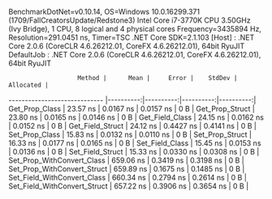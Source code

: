 
BenchmarkDotNet=v0.10.14, OS=Windows 10.0.16299.371 (1709/FallCreatorsUpdate/Redstone3)
Intel Core i7-3770K CPU 3.50GHz (Ivy Bridge), 1 CPU, 8 logical and 4 physical cores
Frequency=3435894 Hz, Resolution=291.0451 ns, Timer=TSC
.NET Core SDK=2.1.103
  [Host]     : .NET Core 2.0.6 (CoreCLR 4.6.26212.01, CoreFX 4.6.26212.01), 64bit RyuJIT
  DefaultJob : .NET Core 2.0.6 (CoreCLR 4.6.26212.01, CoreFX 4.6.26212.01), 64bit RyuJIT


                       Method |      Mean |     Error |    StdDev | Allocated |
----------------------------- |----------:|----------:|----------:|----------:|
               Get_Prop_Class |  23.57 ns | 0.0167 ns | 0.0157 ns |       0 B |
              Get_Prop_Struct |  23.80 ns | 0.0165 ns | 0.0146 ns |       0 B |
              Get_Field_Class |  24.15 ns | 0.0162 ns | 0.0152 ns |       0 B |
             Get_Field_Struct |  24.12 ns | 0.4427 ns | 0.4141 ns |       0 B |
               Set_Prop_Class |  15.83 ns | 0.0132 ns | 0.0110 ns |       0 B |
              Set_Prop_Struct |  16.33 ns | 0.0177 ns | 0.0165 ns |       0 B |
              Set_Field_Class |  15.45 ns | 0.0153 ns | 0.0136 ns |       0 B |
             Set_Field_Struct |  15.33 ns | 0.0330 ns | 0.0308 ns |       0 B |
   Set_Prop_WithConvert_Class | 659.06 ns | 0.3419 ns | 0.3198 ns |       0 B |
  Set_Prop_WithConvert_Struct | 659.89 ns | 0.1675 ns | 0.1485 ns |       0 B |
  Set_Field_WithConvert_Class | 660.34 ns | 0.2794 ns | 0.2614 ns |       0 B |
 Set_Field_WithConvert_Struct | 657.22 ns | 0.3906 ns | 0.3654 ns |       0 B |
